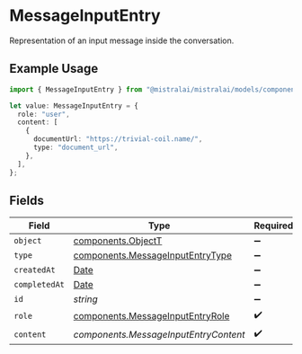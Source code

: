# MessageInputEntry

Representation of an input message inside the conversation.

## Example Usage

```typescript
import { MessageInputEntry } from "@mistralai/mistralai/models/components";

let value: MessageInputEntry = {
  role: "user",
  content: [
    {
      documentUrl: "https://trivial-coil.name/",
      type: "document_url",
    },
  ],
};
```

## Fields

| Field                                                                                         | Type                                                                                          | Required                                                                                      | Description                                                                                   |
| --------------------------------------------------------------------------------------------- | --------------------------------------------------------------------------------------------- | --------------------------------------------------------------------------------------------- | --------------------------------------------------------------------------------------------- |
| `object`                                                                                      | [components.ObjectT](../../models/components/objectt.md)                                      | :heavy_minus_sign:                                                                            | N/A                                                                                           |
| `type`                                                                                        | [components.MessageInputEntryType](../../models/components/messageinputentrytype.md)          | :heavy_minus_sign:                                                                            | N/A                                                                                           |
| `createdAt`                                                                                   | [Date](https://developer.mozilla.org/en-US/docs/Web/JavaScript/Reference/Global_Objects/Date) | :heavy_minus_sign:                                                                            | N/A                                                                                           |
| `completedAt`                                                                                 | [Date](https://developer.mozilla.org/en-US/docs/Web/JavaScript/Reference/Global_Objects/Date) | :heavy_minus_sign:                                                                            | N/A                                                                                           |
| `id`                                                                                          | *string*                                                                                      | :heavy_minus_sign:                                                                            | N/A                                                                                           |
| `role`                                                                                        | [components.MessageInputEntryRole](../../models/components/messageinputentryrole.md)          | :heavy_check_mark:                                                                            | N/A                                                                                           |
| `content`                                                                                     | *components.MessageInputEntryContent*                                                         | :heavy_check_mark:                                                                            | N/A                                                                                           |